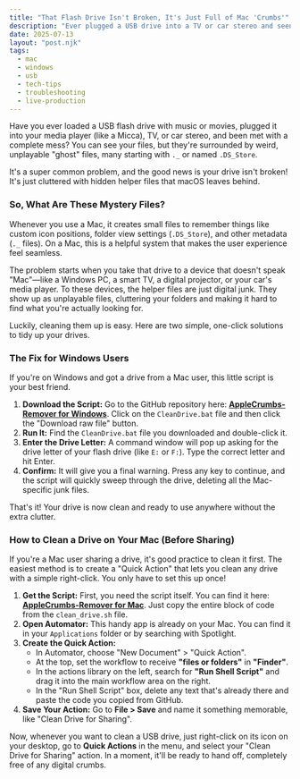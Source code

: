 ```yaml
---
title: "That Flash Drive Isn't Broken, It's Just Full of Mac 'Crumbs'"
description: "Ever plugged a USB drive into a TV or car stereo and seen a mess of unplayable files starting with '._'? Here's why it happens and how to fix it."
date: 2025-07-13
layout: "post.njk"
tags:
  - mac
  - windows
  - usb
  - tech-tips
  - troubleshooting
  - live-production
---
```


Have you ever loaded a USB flash drive with music or movies, plugged it into your media player (like a Micca), TV, or car stereo, and been met with a complete mess? You can see your files, but they're surrounded by weird, unplayable "ghost" files, many starting with `._` or named `.DS_Store`.

It's a super common problem, and the good news is your drive isn't broken! It's just cluttered with hidden helper files that macOS leaves behind.

### So, What Are These Mystery Files?

Whenever you use a Mac, it creates small files to remember things like custom icon positions, folder view settings (`.DS_Store`), and other metadata (`._` files). On a Mac, this is a helpful system that makes the user experience feel seamless.

The problem starts when you take that drive to a device that doesn't speak "Mac"—like a Windows PC, a smart TV, a digital projector, or your car's media player. To these devices, the helper files are just digital junk. They show up as unplayable files, cluttering your folders and making it hard to find what you're actually looking for.

Luckily, cleaning them up is easy. Here are two simple, one-click solutions to tidy up your drives.

### The Fix for Windows Users

If you're on Windows and got a drive from a Mac user, this little script is your best friend.

1.  **Download the Script:** Go to the GitHub repository here: **[AppleCrumbs-Remover for Windows](https://github.com/KnowOneActual/AppleCrumbs-Remover-Windows)**. Click on the `CleanDrive.bat` file and then click the "Download raw file" button.
2.  **Run It:** Find the `CleanDrive.bat` file you downloaded and double-click it.
3.  **Enter the Drive Letter:** A command window will pop up asking for the drive letter of your flash drive (like `E:` or `F:`). Type the correct letter and hit Enter.
4.  **Confirm:** It will give you a final warning. Press any key to continue, and the script will quickly sweep through the drive, deleting all the Mac-specific junk files.

That's it! Your drive is now clean and ready to use anywhere without the extra clutter.

### How to Clean a Drive on Your Mac (Before Sharing)

If you're a Mac user sharing a drive, it's good practice to clean it first. The easiest method is to create a "Quick Action" that lets you clean any drive with a simple right-click. You only have to set this up once!

1.  **Get the Script:** First, you need the script itself. You can find it here: **[AppleCrumbs-Remover for Mac](https://github.com/KnowOneActual/-AppleCrumbs-Remover-MAC)**. Just copy the entire block of code from the `clean_drive.sh` file.
2.  **Open Automator:** This handy app is already on your Mac. You can find it in your `Applications` folder or by searching with Spotlight.
3.  **Create the Quick Action:**
    * In Automator, choose "New Document" > "Quick Action".
    * At the top, set the workflow to receive **"files or folders"** in **"Finder"**.
    * In the actions library on the left, search for **"Run Shell Script"** and drag it into the main workflow area on the right.
    * In the "Run Shell Script" box, delete any text that's already there and paste the code you copied from GitHub.
4.  **Save Your Action:** Go to **File > Save** and name it something memorable, like "Clean Drive for Sharing".

Now, whenever you want to clean a USB drive, just right-click on its icon on your desktop, go to **Quick Actions** in the menu, and select your "Clean Drive for Sharing" action. In a moment, it'll be ready to hand off, completely free of any digital crumbs.